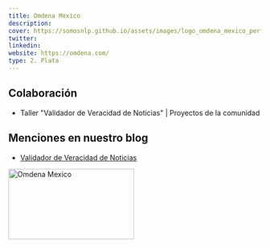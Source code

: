 ```yaml
---
title: Omdena Mexico
description:
cover: https://somosnlp.github.io/assets/images/logo_omdena_mexico_perfil.png
twitter: 
linkedin: 
website: https://omdena.com/
type: 2. Plata
---
```


## Colaboración

- Taller "Validador de Veracidad de Noticias" | Proyectos de la comunidad

## Menciones en nuestro blog

- [Validador de Veracidad de Noticias](/blog/validador-veracidad-noticias)

<div class="flex justify-center">
    <img alt="Omdena Mexico" width="250" height="140" 
    src="https://somosnlp.github.io/assets/images/logo_omdena_mexico_perfil.png" />
</div>
